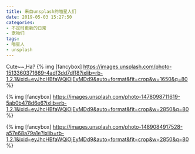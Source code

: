 ```yaml
---
title: 来自unsplash的喵星人们
date: 2019-05-03 15:27:50
categories:
- 不定时更新的日常
- 宠物们
tags:
- 喵星人
- unsplash
---
```


Cute~~,Ha?
{% img [fancybox] https://images.unsplash.com/photo-1513360371669-4adf3dd7dff8?ixlib=rb-1.2.1&ixid=eyJhcHBfaWQiOjEyMDd9&auto=format&fit=crop&w=1650&q=80 %}

<!-- more --> 

{% img [fancybox] https://images.unsplash.com/photo-1478098711619-5ab0b478d6e6?ixlib=rb-1.2.1&ixid=eyJhcHBfaWQiOjEyMDd9&auto=format&fit=crop&w=2850&q=80 %}


{% img [fancybox] https://images.unsplash.com/photo-1489084917528-a57e68a79a1e?ixlib=rb-1.2.1&ixid=eyJhcHBfaWQiOjEyMDd9&auto=format&fit=crop&w=2850&q=80 %}


